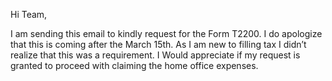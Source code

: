 Hi Team, 

I am sending this email to kindly request for the Form T2200. I do apologize that this is coming after the March 15th. As I am new to filling tax I didn’t realize that this was a requirement. 
I Would appreciate if my request is granted to proceed with claiming the home office expenses.
